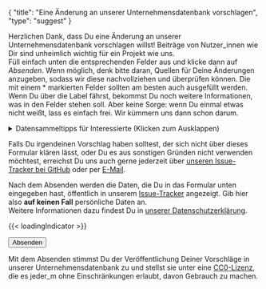 {
    "title": "Eine Änderung an unserer Unternehmensdatenbank vorschlagen",
    "type": "suggest"
}

Herzlichen Dank, dass Du eine Änderung an unserer Unternehmensdatenbank vorschlagen willst! Beiträge von Nutzer_innen wie Dir sind unheimlich wichtig für ein Projekt wie uns.  
Füll einfach unten die entsprechenden Felder aus und klicke dann auf *Absenden*. Wenn möglich, denk bitte daran, Quellen für Deine Änderungen anzugeben, sodass wir diese nachvollziehen und überprüfen können. Die mit einem * markierten Felder sollten am besten auch ausgefüllt werden. Wenn Du über die Label fährst, bekommst Du noch weitere Informationen, was in den Felder stehen soll. Aber keine Sorge: wenn Du einmal etwas nicht weißt, lass es einfach frei. Wir kümmern uns dann schon darum.

<details>
<summary>Datensammeltipps für Interessierte (Klicken zum Ausklappen)</summary>
Falls Du dich etwas intensiver damit beschäftigen willst, was für Daten wir wie sammeln wollen, kannst Du diese Tipps hier lesen.
Wenn Du die beim Vorschlagen berücksichtigst, erleichterst Du uns unsere Arbeit, wenn wir dann Deine Vorschläge bearbeiten. Die Tipps sind aber natürlich <b>komplett optional</b>. Egal ob Du keinen, einen, ein paar oder alle Tipps befolgst: Wir freuen uns über jeden Vorschlag!

- Der erste und meist auch beste Anlaufpunkt um Daten über eine Firma zu finden ist die Datenschutzerklärung. Das ist auch direkt eine tolle Quelle.
- Wir wollen wirklich keine persönlichen Daten in der Datenbank speichern, auch nicht, wenn eine (E-Mail)-Adresse einen Namen enthält, wie z.B. <code>max.mustermann@example.org</code>.
- Die Kontaktdetails von eventuellen Datenschutzbeauftragten bevorzugen wir gegenüber den normalen Kontaktdetails einer Firma.
- Manchmal kann es vorkommen, dass Firmen eine_n externe_n Datenschutzbeauftrage_n angeben. Dann nehmen wir lieber deren_dessen Adresse. 
    - c/o externe_r Datenschutzbeauftrage_r</br>Beispielweg 1</br>1234 Stadt</br>Deutschland
- Unser Lieblingsadressformat kannst Du oben im Beispiel auch sehen: Zeilen per "Enter" trennen, den Firmennamen nicht mit aufnehmen und am Ende das Land.
- Falls Du noch mehr wissen willst, dann schau doch bei unserem [Daten-GitHub-Repo](https://github.com/datenanfragen/data/) vorbei. :)

</details>

Falls Du irgendeinen Vorschlag haben solltest, der sich nicht über dieses Formular klären lässt, oder Du es aus sonstigen Gründen nicht verwenden möchtest, erreichst Du uns auch gerne jederzeit über [unseren Issue-Tracker bei GitHub](https://github.com/datenanfragen/data/pulls) oder per [E-Mail](mailto:data@datenanfragen.de).

<div class="box box-warning">Nach dem Absenden werden die Daten, die Du in das Formular unten eingegeben hast, öffentlich in unserem <a href="https://github.com/datenanfragen/data/issues">Issue-Tracker</a> angezeigt. Gib hier also <strong>auf keinen Fall</strong> persönliche Daten an.<br>Weitere Informationen dazu findest Du in <a href="/privacy/#nutzer-inneninhalte-zur-unternehmensdatenbank">unserer Datenschutzerklärung</a>.</div>

{{< loadingIndicator >}}

<div id="suggest-form">
<button id="submit-suggest-form" class="button button-primary">Absenden <span class="icon icon-arrow-right"></span></button><div class="clearfix"></div>
</div>


Mit dem Absenden stimmst Du der Veröffentlichung Deiner Vorschläge in unserer Unternehmensdatenbank zu und stellst sie unter eine [CC0-Lizenz](https://creativecommons.org/publicdomain/zero/1.0/deed.de), die es jeder_m ohne Einschränkungen erlaubt, davon Gebrauch zu machen.
